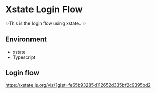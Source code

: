 # Xstate Login Flow

✨This is the login flow using xstate.. ✨

## Environment

- xstate
- Typescript

## Login flow
https://xstate.js.org/viz/?gist=fe65b93285d112652d335bf2c9395bd2
